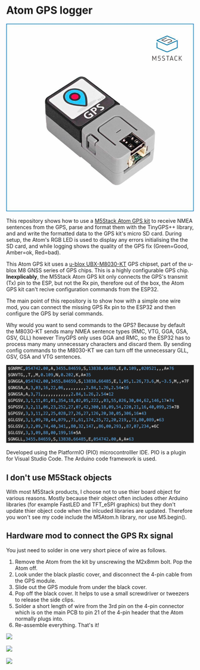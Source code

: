 # Atom GPS logger

![](images/M5Stack_Atom_GPS_kit.jpg "M5Stack Atom GPS kit")

This repository shows how to use a [M5Stack Atom GPS kit](https://shop.m5stack.com/collections/m5-atom/products/atom-gps-kit-m8030-kt) to receive NMEA sentences from the GPS, parse and format them with the TinyGPS++ library, and and write the formatted data to the GPS kit's micro SD card. During setup, the Atom's RGB LED is used to display any errors initialising the the SD card, and while logging shows the quality of the GPS fix (Green=Good, Amber=ok, Red=bad).

This Atom GPS kit uses a [u-blox UBX-M8030-KT](https://www.u-blox.com/en/product/ubx-m8030-series#tab-document-resources) GPS chipset, part of the u-blox M8 GNSS series of GPS chips. This is a highly configurable GPS chip. **Inexplicably**, the M5Stack Atom GPS kit only connects the GPS's transmit (Tx) pin to the ESP, but not the Rx pin, therefore out of the box, the Atom GPS kit can't recive configuration commands from the ESP32.

The main point of this repository is to show how with a simple one wire mod, you can connect the missing GPS Rx pin to the ESP32 and then configure the GPS by serial commands.

Why would you want to send commands to the GPS? Because by default the M8030-KT sends many NMEA sentence types (RMC, VTG, GGA, GSA, GSV, GLL) however TinyGPS only uses GGA and RMC, so the ESP32 has to process many many unnecessary characters and discard them. By sending config commands to the M8030-KT we can turn off the unnecessary GLL, GSV, GSA and VTG sentences.

![ ](images/RAW_NMEA_sentences.png "RAW NMEA sentences from M8030-KT before turning off unnecessary ones")

Developed using the PlatformIO (PIO) microcontrolller IDE. PIO is a plugin for Visual Studio Code. The Arduino code framework is used.

<h2>I don't use M5Stack objects</h2>
With most M5Stack products, I choose not to use thier board object for various reasons. Mostly because their object often includes other Arduino libraries (for example FastLED and TFT_eSPI graphics) but they don't update thier object code when the inlcuded libraries are updated. Therefore you won't see my code include the M5Atom.h library, nor use M5.begin().

<h2>Hardware mod to connect the GPS Rx signal</h2>
You just need to solder in one very short piece of wire as follows.

1. Remove the Atom from the kit by unscrewing the M2x8mm bolt. Pop the Atom off.
2. Look under the black plastic cover, and disconnect the 4-pin cable from the GPS module.
3. Slide out the GPS module from under the black cover.
4. Pop off the black cover. It helps to use a small screwdriver or tweezers to release the side clips.
5. Solder a short length of wire from the 3rd pin on the 4-pin connector which is on the main PCB to pin 21 of the 4-pin header that the Atom normally plugs into.
6. Re-assemble everything. That's it!

![ ](images/Add_Rx_signal_1.jpg)

![ ](images/Add_Rx_signal_4.jpg)

![ ](images/Add_Rx_signal_5.jpg)

